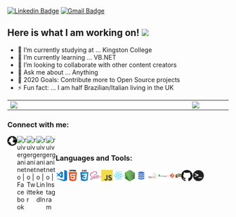 [![Linkedin Badge](https://img.shields.io/badge/-LinkedIn-blue?style=flat-square&logo=Linkedin&logoColor=white&link=https://www.linkedin.com/in/ruiverganineto/)](https://www.linkedin.com/in/ruiverganineto/)
[![Gmail Badge](http://img.shields.io/badge/-Whatsapp-green?style=flat-square&logo=Whatsapp&logoColor=white&link=https://api.whatsapp.com/send?1=en_GB&phone=4407543281851)](https://api.whatsapp.com/send?1=en_GB&phone=4407543281851)

## Here is what I am working on!   <img src="https://raw.githubusercontent.com/iampavangandhi/iampavangandhi/master/gifs/Hi.gif" width="30px">

- 🔭 I’m currently studying at ... Kingston College
- 🌱 I’m currently learning ... VB.NET
- 👯 I’m looking to collaborate with other content creators
- 💬 Ask me about ... Anything
- 🥅 2020 Goals: Contribute more to Open Source projects
- ⚡ Fun fact: ... I am half Brazilian/Italian living in the UK

<center>
  <table>
    <tr>
        <td><img width="400px" align="left" src="https://github-readme-stats.vercel.app/api/top-langs/?username=ruiverganik&hide=html&layout=compact&theme=default" /></td>
        <td><img width="495px" align="left" src="https://github-readme-stats.vercel.app/api?username=ruivergani&theme=default" /></td>
    </tr>   
  </table>
</center>


### Connect with me:

[<img align="left" alt="ruiverganineto.com" width="22px" src="https://raw.githubusercontent.com/iconic/open-iconic/master/svg/globe.svg" />][website]
[<img align="left" alt="ruiverganineto | Facebook" width="22px" src="https://cdn.jsdelivr.net/npm/simple-icons@v3/icons/facebook.svg" />][facebook]
[<img align="left" alt="ruiverganineto | Twitter" width="22px" src="https://cdn.jsdelivr.net/npm/simple-icons@v3/icons/twitter.svg" />][twitter]
[<img align="left" alt="ruiverganineto | LinkedIn" width="22px" src="https://cdn.jsdelivr.net/npm/simple-icons@v3/icons/linkedin.svg" />][linkedin]
[<img align="left" alt="ruiverganineto | Instagram" width="22px" src="https://cdn.jsdelivr.net/npm/simple-icons@v3/icons/instagram.svg" />][instagram]

<br />

### Languages and Tools:

<img align="left" alt="Visual Studio Code" width="26px" src="https://raw.githubusercontent.com/github/explore/80688e429a7d4ef2fca1e82350fe8e3517d3494d/topics/visual-studio-code/visual-studio-code.png" />
<img align="left" alt="HTML5" width="26px" src="https://raw.githubusercontent.com/github/explore/80688e429a7d4ef2fca1e82350fe8e3517d3494d/topics/html/html.png" />
<img align="left" alt="CSS3" width="26px" src="https://raw.githubusercontent.com/github/explore/80688e429a7d4ef2fca1e82350fe8e3517d3494d/topics/css/css.png" />
<img align="left" alt="Sass" width="26px" src="https://raw.githubusercontent.com/github/explore/80688e429a7d4ef2fca1e82350fe8e3517d3494d/topics/sass/sass.png" />
<img align="left" alt="JavaScript" width="26px" src="https://raw.githubusercontent.com/github/explore/80688e429a7d4ef2fca1e82350fe8e3517d3494d/topics/javascript/javascript.png" />
<img align="left" alt="React" width="26px" src="https://raw.githubusercontent.com/github/explore/80688e429a7d4ef2fca1e82350fe8e3517d3494d/topics/react/react.png" />
<img align="left" alt="Node.js" width="26px" src="https://raw.githubusercontent.com/github/explore/80688e429a7d4ef2fca1e82350fe8e3517d3494d/topics/nodejs/nodejs.png" />
<img align="left" alt="SQL" width="26px" src="https://raw.githubusercontent.com/github/explore/80688e429a7d4ef2fca1e82350fe8e3517d3494d/topics/sql/sql.png" />
<img align="left" alt="MySQL" width="26px" src="https://raw.githubusercontent.com/github/explore/80688e429a7d4ef2fca1e82350fe8e3517d3494d/topics/mysql/mysql.png" />
<img align="left" alt="MongoDB" width="26px" src="https://raw.githubusercontent.com/github/explore/80688e429a7d4ef2fca1e82350fe8e3517d3494d/topics/mongodb/mongodb.png" />
<img align="left" alt="Git" width="26px" src="https://raw.githubusercontent.com/github/explore/80688e429a7d4ef2fca1e82350fe8e3517d3494d/topics/git/git.png" />
<img align="left" alt="GitHub" width="26px" src="https://raw.githubusercontent.com/github/explore/78df643247d429f6cc873026c0622819ad797942/topics/github/github.png" />
<img align="left" alt="Terminal" width="26px" src="https://raw.githubusercontent.com/github/explore/80688e429a7d4ef2fca1e82350fe8e3517d3494d/topics/terminal/terminal.png" />

<br />
<br />

[website]: https://ruiverganineto.com
[twitter]: https://twitter.com/ruiverganineto
[facebook]: https://facebook.com/ruiverganineto
[instagram]: https://instagram.com/ruiverganineto
[linkedin]: https://linkedin.com/in/ruiverganineto
[webdevplaylist]: https://www.youtube.com/
[jsplaylist]: https://www.youtube.com/
[cssplaylist]: https://www.youtube.com/
[reactplaylist]: https://www.youtube.com/
